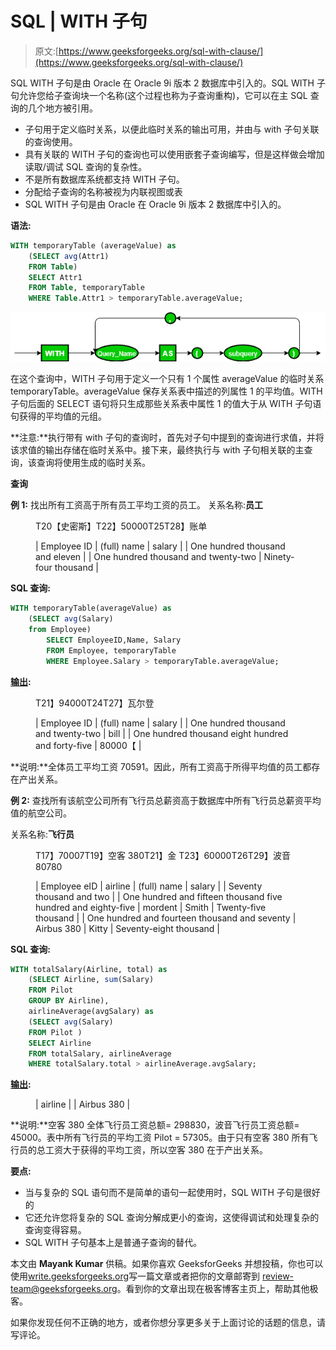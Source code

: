 # SQL | WITH 子句

> 原文:[https://www.geeksforgeeks.org/sql-with-clause/](https://www.geeksforgeeks.org/sql-with-clause/)

SQL WITH 子句是由 Oracle 在 Oracle 9i 版本 2 数据库中引入的。SQL WITH 子句允许您给子查询块一个名称(这个过程也称为子查询重构)，它可以在主 SQL 查询的几个地方被引用。

*   子句用于定义临时关系，以便此临时关系的输出可用，并由与 with 子句关联的查询使用。
*   具有关联的 WITH 子句的查询也可以使用嵌套子查询编写，但是这样做会增加读取/调试 SQL 查询的复杂性。
*   不是所有数据库系统都支持 WITH 子句。
*   分配给子查询的名称被视为内联视图或表
*   SQL WITH 子句是由 Oracle 在 Oracle 9i 版本 2 数据库中引入的。

**语法:**

```sql
WITH temporaryTable (averageValue) as
    (SELECT avg(Attr1)
    FROM Table)
    SELECT Attr1
    FROM Table, temporaryTable
    WHERE Table.Attr1 > temporaryTable.averageValue;

```

![](img/063bb3525fb798a55bfd36df0b696893.png)

在这个查询中，WITH 子句用于定义一个只有 1 个属性 averageValue 的临时关系 temporaryTable。averageValue 保存关系表中描述的列属性 1 的平均值。WITH 子句后面的 SELECT 语句将只生成那些关系表中属性 1 的值大于从 WITH 子句语句获得的平均值的元组。

**注意:**执行带有 with 子句的查询时，首先对子句中提到的查询进行求值，并将该求值的输出存储在临时关系中。接下来，最终执行与 with 子句相关联的主查询，该查询将使用生成的临时关系。

**查询**

**例 1:** 找出所有工资高于所有员工平均工资的员工。
关系名称:**员工**

<figure class="table">T20【史密斯】T22】50000T25T28】账单

| Employee ID | (full) name | salary |
| One hundred thousand and eleven |
| One hundred thousand and twenty-two | Ninety-four thousand |

</figure>

**SQL 查询:**

```sql
WITH temporaryTable(averageValue) as
    (SELECT avg(Salary)
    from Employee)
        SELECT EmployeeID,Name, Salary 
        FROM Employee, temporaryTable 
        WHERE Employee.Salary > temporaryTable.averageValue;
```

**<u>输出</u>:**

<figure class="table">T21】94000T24T27】瓦尔登

| Employee ID | (full) name | salary |
| One hundred thousand and twenty-two | bill |
| One hundred thousand eight hundred and forty-five | 80000【 |

</figure>

**说明:**全体员工平均工资 70591。因此，所有工资高于所得平均值的员工都存在产出关系。

**例 2:** 查找所有该航空公司所有飞行员总薪资高于数据库中所有飞行员总薪资平均值的航空公司。

关系名称:**飞行员**

<figure class="table">T17】70007T19】空客 380T21】金 T23】60000T26T29】波音 80780

| Employee eID | airline | (full) name | salary |
| Seventy thousand and two |
| One hundred and fifteen thousand five hundred and eighty-five | mordent | Smith | Twenty-five thousand |
| One hundred and fourteen thousand and seventy | Airbus 380 | Kitty | Seventy-eight thousand |

</figure>

**SQL 查询:**

```sql
WITH totalSalary(Airline, total) as
    (SELECT Airline, sum(Salary)
    FROM Pilot
    GROUP BY Airline),
    airlineAverage(avgSalary) as 
    (SELECT avg(Salary)
    FROM Pilot )
    SELECT Airline
    FROM totalSalary, airlineAverage
    WHERE totalSalary.total > airlineAverage.avgSalary;
```

**<u>输出</u>:**

<figure class="table">

| airline |
| Airbus 380 |

</figure>

**说明:**空客 380 全体飞行员工资总额= 298830，波音飞行员工资总额= 45000。表中所有飞行员的平均工资 Pilot = 57305。由于只有空客 380 所有飞行员的总工资大于获得的平均工资，所以空客 380 在于产出关系。

**要点:**

*   当与复杂的 SQL 语句而不是简单的语句一起使用时，SQL WITH 子句是很好的
*   它还允许您将复杂的 SQL 查询分解成更小的查询，这使得调试和处理复杂的查询变得容易。
*   SQL WITH 子句基本上是普通子查询的替代。

本文由 **Mayank Kumar** 供稿。如果你喜欢 GeeksforGeeks 并想投稿，你也可以使用[write.geeksforgeeks.org](https://write.geeksforgeeks.org)写一篇文章或者把你的文章邮寄到 review-team@geeksforgeeks.org。看到你的文章出现在极客博客主页上，帮助其他极客。

如果你发现任何不正确的地方，或者你想分享更多关于上面讨论的话题的信息，请写评论。